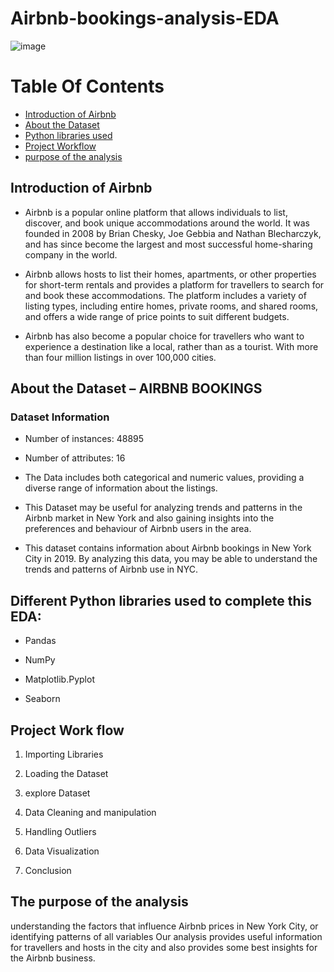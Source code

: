 # **Airbnb-bookings-analysis-EDA**


![image](https://github.com/Ankit-770/Airbnb-Booking-Analysis-EDA/assets/90442965/c64acc46-2f32-4560-8f2c-57ad0bbaf100)



# Table Of Contents
  
  - [Introduction of Airbnb](https://github.com/Ankit-770/Airbnb-Booking-Analysis-EDA/blob/main/README.md#introduction-of-airbnb)
  - [About the Dataset](https://github.com/Ankit-770/Airbnb-Booking-Analysis-EDA/blob/main/README.md#about-the-dataset--airbnb-bookings)
  - [Python libraries used](https://github.com/Ankit-770/Airbnb-Booking-Analysis-EDA/blob/main/README.md#different-python-libraries-used-to-complete-this-eda)
  - [Project Workflow](https://github.com/Ankit-770/Airbnb-Booking-Analysis-EDA/blob/main/README.md#project-work-flow)
  - [purpose of the analysis](https://github.com/Ankit-770/Airbnb-Booking-Analysis-EDA/blob/main/README.md#the-purpose-of-the-analysis)



## **Introduction of Airbnb**

*    Airbnb is a popular online platform that allows individuals to list, discover, and book unique accommodations around the world. It was founded in 2008 by Brian Chesky, Joe Gebbia and Nathan Blecharczyk, and has since become the largest and most successful home-sharing company in the world.

*    Airbnb allows hosts to list their homes, apartments, or other properties for short-term rentals and provides a platform for travellers to search for and book these accommodations. The platform includes a variety of listing types, including entire homes, private rooms, and shared rooms, and offers a wide range of price points to suit different budgets.

*    Airbnb has also become a popular choice for travellers who want to experience a destination like a local, rather than as a tourist. With more than four million listings in over 100,000 cities.



## **About the Dataset – AIRBNB BOOKINGS**

### Dataset Information
* Number of instances: 48895
* Number of attributes: 16

*   The Data includes both categorical and numeric values, providing a diverse range of information about the listings.

*   This Dataset may be useful for analyzing trends and patterns in the Airbnb market in New York and also gaining insights into the preferences and behaviour of Airbnb users in the area.

*   This dataset contains information about Airbnb bookings in New York City in 2019. By analyzing this data, you may be able to understand the trends and patterns of Airbnb use in NYC.



## **Different Python libraries used to complete this EDA:**

* Pandas

* NumPy

* Matplotlib.Pyplot

* Seaborn



## **Project Work flow**

1. Importing Libraries

2. Loading the Dataset

3. explore Dataset

3. Data Cleaning and manipulation

4. Handling Outliers

5. Data Visualization

6. Conclusion



## **The purpose of the analysis** 

understanding the factors that influence Airbnb prices in New York City, or identifying patterns of all variables Our analysis provides useful information for travellers and hosts in the city and also provides some best insights for the Airbnb business.
